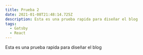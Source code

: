 ```yaml
---
title: Prueba 2
date: 2021-01-08T21:48:14.725Z
description: Esta es una prueba rapida para diseñar el blog
tags:
  - Gatsby
  - React
---
```

Esta es una prueba rapida para diseñar el blog
